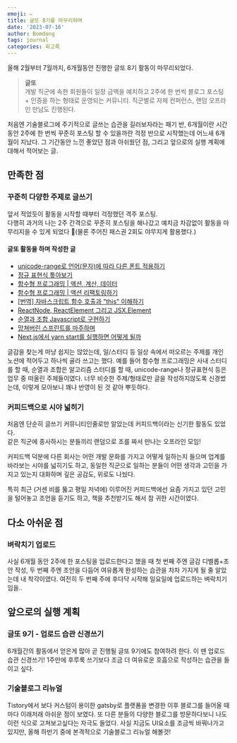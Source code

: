 ```yaml
---
emoji: ✏️
title: 글또 8기를 마무리하며
date: '2023-07-16'
author: Bomdong
tags: journal
categories: 회고록
---
```


올해 2월부터 7월까지, 6개월동안 진행한 글또 8기 활동이 마무리되었다.
> **글또** <br/>
> 개발 직군에 속한 회원들이 일정 금액을 예치하고 2주에 한 번씩 블로그 포스팅 + 인증을 하는 형태로 운영되는 커뮤니티. 
> 직군별로 자체 컨퍼런스, 랜덤 오프라인 만남도 진행된다.

처음엔 기술블로그에 주기적으로 글쓰는 습관을 길러보자라는 패기 반, 
6개월이란 시간동안 2주에 한 번씩 꾸준히 포스팅 할 수 있을까란 걱정 반으로 시작했는데 어느새 6개월이 지났다.
그 기간동안 느낀 좋았던 점과 아쉬웠던 점, 그리고 앞으로의 실행 계획에 대해서 적어보는 글.

## 만족한 점

### 꾸준히 다양한 주제로 글쓰기
앞서 적었듯이 활동을 시작할 때부터 걱정했던 격주 포스팅. <br/>
다행히 과거의 나는 2주 간격으로 꾸준히 포스팅을 해나갔고 예치금 차감없이 활동을 마무리지을 수 있게 되었다 🥳(물론 주어진 패스권 2회도 야무지게 활용했다.)

#### 글또 활동을 하며 작성한 글
- [unicode-range로 언어(문자)에 따라 다른 폰트 적용하기](https://dev-bomdong.github.io/css-unicode-range/)
- [정규 표현식 톺아보기](https://dev-bomdong.github.io/regexp/)
- [함수형 프로그래밍 | 액션, 계산, 데이터](https://dev-bomdong.github.io/functional-programming-concept/)
- [함수형 프로그래밍 | 액션 리팩토링하기](https://dev-bomdong.github.io/functional-programming-refactoring/)
- [[번역] 자바스크립트 함수 호출과 "this" 이해하기](https://dev-bomdong.github.io/js-function-invocation-and-this/)
- [ReactNode, ReactElement 그리고 JSX.Element](https://dev-bomdong.github.io/reactnode-react-element-jsx-element/)
- [순열과 조합 Javascript로 구현하기](https://dev-bomdong.github.io/permutation-and-combination/)
- [망쳐버린 스프린트를 마주하며](https://dev-bomdong.github.io/journal-slip-up-sprint/)
- [Next.js에서 yarn start를 실행하면 어떻게 될까](https://dev-bomdong.github.io/next-js-yarn-start/)

글감을 찾는게 마냥 쉽지는 않았는데, 일/스터디 등 일상 속에서 떠오르는 주제를 개인 노션에 적어두고 하나씩 골라 쓰고는 했다.
예를 들어 함수형 프로그래밍은 사내 스터디를 할 때, 순열과 조합은 알고리즘 스터디를 할 때, unicode-range나 정규표현식 등은 업무 중 떠올린 주제들이였다.
너무 비슷한 주제/형태로만 글을 작성하지않도록 신경썼는데, 이렇게 모아보니 꽤나 반영이 된 것 같아 뿌듯하다.

### 커피드백으로 시야 넓히기
처음엔 단순히 글쓰기 커뮤니티인줄로만 알았는데 커피드백이라는 신기한 활동도 있었다. <br/>
같은 직군에 종사하시는 분들끼리 랜덤으로 조를 짜서 만나는 오프라인 모임!

커피드백 덕분에 다른 회사는 어떤 개발 문화를 가지고 어떻게 일하는지 들으며 업계를 바라보는 시야를 넓히기도 하고, 
동일한 직군으로 일하는 분들이 어떤 생각과 고민을 가지고 있는지 대화하며 깊은 공감도, 위로도 나눴다.

특히 최근 (거센 비를 뚫고 평일 저녁에) 이루어진 커피드백에선 요즘 가지고 있던 고민을 털어놓고 조언을 듣기도 하고, 책을 추천받기도 해서 참 귀한 시간이였다.

## 다소 아쉬운 점

### 벼락치기 업로드
사실 6개월 동안 2주에 한 포스팅을 업로드한다고 했을 때 첫 번째 주엔 글감 디벨롭+초안 작성, 
두 번째 주엔 초안을 다듬어 여유롭게 완성하는 습관을 차차 가지게 될 줄 알았는데 내 착각이였다. 
여전히 두 번째 주에 후다닥 시작해 일요일에 업로드하는 벼락치기임을.. 

## 앞으로의 실행 계획

### 글또 9기 - 업로드 습관 신경쓰기
6개월간의 활동에서 얻은게 많아 곧 진행될 글또 9기에도 참여하려 한다.
이 땐 업로드 습관 신경쓰기! 1주만에 후루룩 쓰기보다 조금 더 여유로운 호흡으로 작성하는 습관을 들이고 싶다.

### 기술블로그 리뉴얼
Tistory에서 보다 커스텀이 용이한 gatsby로 플랫폼을 변경한 이후 블로그를 들어올 때마다 이래저래 아쉬운 점이 보였다.
또 다른 분들의 다양한 블로그를 방문하다보니 나도 이런 식으로 고쳐보고싶다는 자극도 들었다.
사실 지금도 UI요소를 조금씩 바꿔나가고 있지만, 올해 하반기 중에 본격적으로 기술블로그 리뉴얼 해볼것!

```toc
```